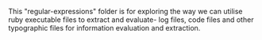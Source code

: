 This "regular-expressions" folder is for exploring the way we can utilise ruby executable files to extract and evaluate- log files, code files and other typographic files for information evaluation and extraction.
